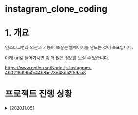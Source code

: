 # instagram_clone_coding


# 1. 개요

인스타그램과 외관과 기능이 똑같은 웹페이지를 만드는 것이 목표입니다.

아래 url로 들어가시면 좀 더 많은 정보를 보실 수 있습니다.

https://www.notion.so/Node-js-Instagram-4b0218d19b4c44b8ae73e48d52f59aa8



# 프로젝트 진행 상황

<details>
<summary>[2020.11.05]</summary>
<p>1. 로그인 기능 구현</p>
<p>2. 비밀번호 암호화 ( pbkdf2 사용 )</p>
<p>3. 세션기능 완성</p>
<img src="/readme_images/2020.11.05.gif" width=500px >
</details>

